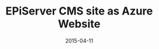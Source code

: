 ---
layout: post
title: "EPiServer CMS site as Azure Website"
description: "Lately Azure become really popular to host you web applications and websites. EPiServer also has made their CMS able to run on Azure. In this article I am describing my experience to setup EPiServer CMS on Azure."
category: [EPiServer]
tags: [EPiServer,Azure]
date: 2015-04-11
visible: true
---